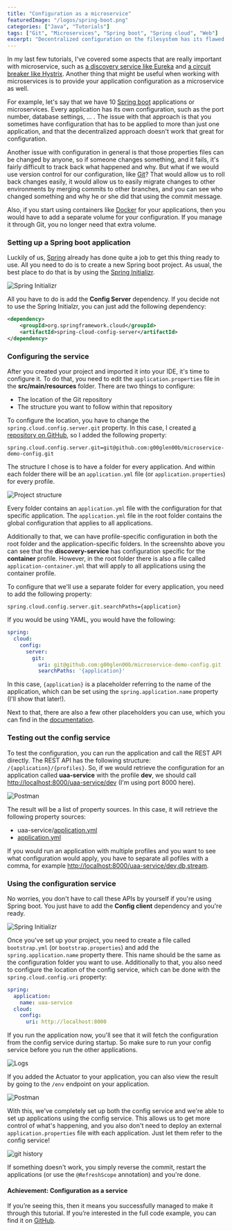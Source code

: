 ```yaml
---
title: "Configuration as a microservice"
featuredImage: "/logos/spring-boot.png"
categories: ["Java", "Tutorials"]
tags: ["Git", "Microservices", "Spring boot", "Spring cloud", "Web"]
excerpt: "Decentralized configuration on the filesystem has its flawed. But what if you could provide configuration as a microservice with Git?"
---
```


In my last few tutorials, I've covered some aspects that are really important with microservice, such as [a discovery service like Eureka](/using-the-netflix-stack-with-spring-boot-eureka/) and [a circuit breaker like Hystrix](/spring-boot-netflix-hystrix/). Another thing that might be useful when working with microservices is to provide your application configuration as a microservice as well.

For example, let's say that we have 10 [Spring boot](https://projects.spring.io/spring-boot/) applications or microservices. Every application has its own configuration, such as the port number, database settings, ... . The issue with that approach is that you sometimes have configuration that has to be applied to more than just one application, and that the decentralized approach doesn't work that great for configuration.

Another issue with configuration in general is that those properties files can be changed by anyone, so if someone changes something, and it fails, it's fairly difficult to track back what happened and why. But what if we would use version control for our configuration, like [Git](https://git-scm.com/)? That would allow us to roll back changes easily, it would allow us to easily migrate changes to other environments by merging commits to other branches, and you can see who changed something and why he or she did that using the commit message.

Also, if you start using containers like [Docker](https://www.docker.com/) for your applications, then you would have to add a separate volume for your configuration. If you manage it through Git, you no longer need that extra volume.

### Setting up a Spring boot application

Luckily of us, [Spring](https://cloud.spring.io/spring-cloud-config/) already has done quite a job to get this thing ready to use. All you need to do is to create a new Spring boot project. As usual, the best place to do that is by using the [Spring Initializr](https://start.spring.io/).

![Spring Initializr](./images/Screenshot-2017-09-10-18.23.33.png)

All you have to do is add the **Config Server** dependency. If you decide not to use the Spring Initialzr, you can just add the following dependency:

```xml
<dependency>
    <groupId>org.springframework.cloud</groupId>
    <artifactId>spring-cloud-config-server</artifactId>
</dependency>
```

### Configuring the service

After you created your project and imported it into your IDE, it's time to configure it. To do that, you need to edit the `application.properties` file in the **src/main/resources** folder. There are two things to configure:

- The location of the Git repository
- The structure you want to follow within that repository

To configure the location, you have to change the `spring.cloud.config.server.git` property. In this case, I created [a repository on GitHub](https://github.com/g00glen00b/microservice-demo-config), so I added the following property:

```
spring.cloud.config.server.git=git@github.com:g00glen00b/microservice-demo-config.git
```

The structure I chose is to have a folder for every application. And within each folder there will be an `application.yml` file (or `application.properties`) for every profile.

![Project structure](./images/config-folder-structure.png)

Every folder contains an `application.yml` file with the configuration for that specific application. The `application.yml` file in the root folder contains the global configuration that applies to all applications.

Additionally to that, we can have profile-specific configuration in both the root folder and the application-specific folders. In the screenshto above you can see that the **discovery-service** has configuration specific for the **container** profile. However, in the root folder there is also a file called `application-container.yml` that will apply to all applications using the container profile.

To configure that we'll use a separate folder for every application, you need to add the following property:

```
spring.cloud.config.server.git.searchPaths={application}
```

If you would be using YAML, you would have the following:

```yaml
spring:
  cloud:
    config:
      server:
        git:
          uri: git@github.com:g00glen00b/microservice-demo-config.git
          searchPaths: '{application}'
```

In this case, `{application}` is a placeholder referring to the name of the application, which can be set using the `spring.application.name` property (I'll show that later!).

Next to that, there are also a few other placeholders you can use, which you can find in the [documentation](https://cloud.spring.io/spring-cloud-static/spring-cloud-config/1.2.3.RELEASE/#_environment_repository).

### Testing out the config service

To test the configuration, you can run the application and call the REST API directly. The REST API has the following structure: `/{application}/{profiles}`. So, if we would retrieve the configuration for an application called **uaa-service** with the profile **dev**, we should call [http://localhost:8000/uaa-service/dev](http://localhost:8000/uaa-service/dev) (I'm using port 8000 here).

![Postman](./images/Screenshot-2017-09-10-18.42.15.png)

The result will be a list of property sources. In this case, it will retrieve the following property sources:

- uaa-service/[application.yml](https://github.com/g00glen00b/microservice-demo-config/blob/master/uaa-service/application.yml)
- [application.yml](https://github.com/g00glen00b/microservice-demo-config/blob/master/application.yml)

If you would run an application with multiple profiles and you want to see what configuration would apply, you have to separate all pofiles with a comma, for example [http://localhost:8000/uaa-service/dev,db,stream](http://localhost:8000/uaa-service/dev,db,stream).

### Using the configuration service

No worries, you don't have to call these APIs by yourself if you're using Spring boot. You just have to add the **Config client** dependency and you're ready.

![Spring Initializr](./images/Screenshot-2017-09-10-18.49.40.png)

Once you've set up your project, you need to create a file called `bootstrap.yml` (or `bootstrap.properties`) and add the `spring.application.name` property there. This name should be the same as the configuration folder you want to use. Additionally to that, you also need to configure the location of the config service, which can be done with the `spring.cloud.config.uri` property:

```yaml
spring:
  application:
    name: uaa-service
  cloud:
    config:
      uri: http://localhost:8000
```

If you run the application now, you'll see that it will fetch the configuration from the config service during startup. So make sure to run your config service before you run the other applications.

![Logs](./images/Screenshot-2017-09-11-21.17.25.png)

If you added the Actuator to your application, you can also view the result by going to the `/env` endpoint on your application.

![Postman](./images/postman-env.png)

With this, we've completely set up both the config service and we're able to set up applications using the config service. This allows us to get more control of what's happening, and you also don't need to deploy an external `application.properties` file with each application. Just let them refer to the config service!

![git history](./images/git-history.png)

If something doesn't work, you simply reverse the commit, restart the applications (or use the `@RefreshScope` annotation) and you're done.

#### Achievement: Configuration as a service

If you’re seeing this, then it means you successfully managed to make it through this tutorial. If you’re interested in the full code example, you can find it on [GitHub](https://github.com/g00glen00b/microservice-demo/tree/master/config-service).
